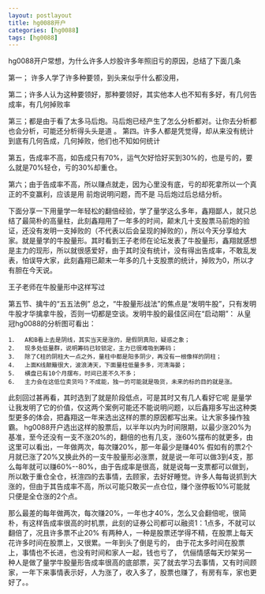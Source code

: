```yaml
---
layout: postlayout
title: hg0088开户
categories: [hg0088]
tags: [hg0088]
---
```



hg0088开户常想，为什么许多人炒股许多年照旧亏的原因，总结了下面几条

第一； 许多人学了许多种要领，到头来似乎什么都没用，

第二；许多人认为这种要领好，那种要领好，其实他本人也不知有多好，有几何告成率，有几何掉败率

第三；都是由于看了太多马后炮。马后炮已经产生了怎么分析都对。让你去分析都也会分析，可能还分析得头头是道
。
第四。许多人都是凭觉得，却从来没有统计到底有几何告成，几何掉败，他们也不知如何统计

第五，告成率不高，如告成只有70%，运气欠好恰好买到30%的，也是亏的，要么就是70%轻仓，亏的30%却重仓。

第六；由于告成率不高，所以赚点就走，因为心里没有底，亏的却死拿所以一个真正的不变赢利，应该是用 前炮说明问题，而不是 马后炮过后总结分析。

下面分享一下用量学一年轻松的翻倍经验，学了量学这么多年，鑫翔鄙人，就只总结了最简朴的高量柱，此刻鑫翔用了一年多的时间，颠末几十支股票马前炮的验证，还没有发明一支掉败的（不代表以后会呈现的掉败的），所以今天分享给大家。就是量学的牛股量形。其时看到王子老师在论坛发表了牛股量形，鑫翔就感想是主力的现形，所以就很感爱好，由于其时没有统计，没有得出告成率，不敢乱发表，怕误导大家，此刻鑫翔已颠末一年多的几十支股票的统计，掉败为0，所以才有胆在今天说。

王子老师在牛股量形中这样写过

第五节、擒牛的“五五法例”
总之，“牛股量形战法”的焦点是“发明牛股”，只有发明牛股才华擒拿牛股，否则一切都是空谈。发明牛股的最佳区间在“启动期”：
从皇冠hg0088的分析图可看出：

    1．  A和B看上去是阴线，其实当天是涨的，是假阴真阳，疑惑之象；
    2．  现多处低量群，说明筹码已较锁定，主力已很难吸到筹码；
    3．  除了C柱的阴柱大一点之外，量柱中都是阳多阴少，再没有一根像样的阴柱；
    4．  上面K线颠簸很大，波浪涛天，下面量柱低量多多，河清海晏；
    5．  横盘已有10个月摆布，时间已差不久不多；
    6．  主力会在这低位卖货吗？不成能，独一的可能就是吸货，未来的标的目的就是涨。

此刻回过甚再看，其时选到了就是阶段低点，可是其时又有几人看好它呢
是量学让我发明了它的价值，仅这两个案例可能还不能说明问题，以后鑫翔多写出这种类型更多的体会，把鑫翔这一年来选出这样的票的原因都写出来。让大家多操作独霸。
hg0088开户选出这样的股票后，以半年以内为时间限期，以最少涨20%为基准，至今还没有一支不涨20%的，翻倍的也有几支，涨60%摆布的就更多，由这里可以看出，一年做两次，每次赚20%，那一年最少是赚40%
假如有的票2个月就已涨了20%又换此外的一支牛股量形必涨票，就是说一年可以做3到4支，那么每年就可以赚60%--80%，由于告成率是很高，就是说每一支票都可以做到，所以敢于重仓全仓，袄渲四的去事情，去顾家，去好好睡觉。许多人每每说抓到大涨的，但由于其告成率不高，所以可能只敢买一点仓位，赚个涨停板10%可能就只便是全仓涨的2个点。

 那么最差的每年做两次，每次赚20%，一年也才40%，怎么又会翻倍呢，很简朴，有这样告成率很高的时机票，此刻的证券公司都可以融资1：1点多，不就可以翻倍了，况且许多票不止20% 有两种人，一种是股票还学得不精，在股票上每天花许多时间在股票上，又很累。一年到头了倒是亏的， 由于花太多时间在股票上，事情也不长进，也没有时间和家人一起，钱也亏了，  伉俪情感每天炒架另一种人是做了量学牛股量形告成率很高的底部票，买了就去学习去事情，又有时间顾家，一年下来事情表示好，人为涨了，收入多了，股票也赚了，有房有车，家也更好了。。